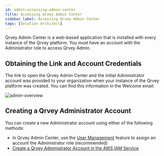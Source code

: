 ```yaml
---
id: admin-accessing-admin-center
title: Accessing Qrvey Admin Center
sidebar_label: Accessing Qrvey Admin Center
tags: [Solution Architect]
---
```


<div style={{textAlign: "justify"}}>

Qrvey Admin Center is a web-based application that is installed with every instance of the Qrvey platform. You must have an account with the Administrator role to access Qrvey Admin. 

## Obtaining the Link and Account Credentials

The link to open the Qrvey Admin Center and the initial Administrator account was provided to your organization when your instance of the Qrvey platform was created. You can find this information in the Welcome email:

![admin-overview](https://s3.amazonaws.com/cdn.qrvey.com/documentation_assets/admin/Administering+Qrvey+Composer/ac-overview1.png)


## Creating a Qrvey Administrator Account
You can create a new Administrator account using either of the following methods:
- In Qrvey Admin Center, use the [User Management](../admin/admin-managing-users.md) feature to assign an account the Administrator role (recommended)
- [Create a Qrvey Administrator Account in the AWS IAM Service](create-admin-using-aws-iam.md)

</div>